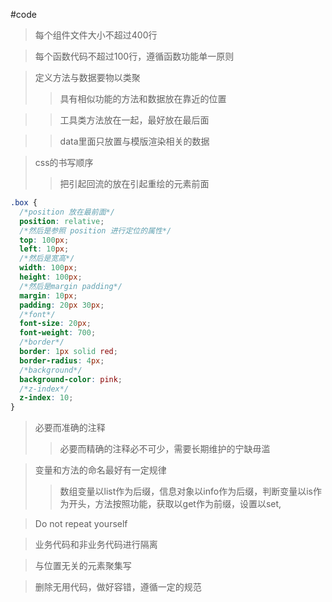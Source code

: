 #code
> 每个组件文件大小不超过400行

> 每个函数代码不超过100行，遵循函数功能单一原则

> 定义方法与数据要物以类聚
>> 具有相似功能的方法和数据放在靠近的位置

>> 工具类方法放在一起，最好放在最后面

>> data里面只放置与模版渲染相关的数据

> css的书写顺序
>> 把引起回流的放在引起重绘的元素前面

>> 
```css
.box {
  /*position 放在最前面*/
  position: relative;
  /*然后是参照 position 进行定位的属性*/
  top: 100px;
  left: 10px;
  /*然后是宽高*/
  width: 100px;
  height: 100px;
  /*然后是margin padding*/
  margin: 10px;
  padding: 20px 30px;
  /*font*/
  font-size: 20px;
  font-weight: 700;
  /*border*/
  border: 1px solid red;
  border-radius: 4px;
  /*background*/
  background-color: pink;
  /*z-index*/
  z-index: 10;
}

```

> 必要而准确的注释
>> 必要而精确的注释必不可少，需要长期维护的宁缺毋滥

> 变量和方法的命名最好有一定规律
>> 数组变量以list作为后缀，信息对象以info作为后缀，判断变量以is作为开头，方法按照功能，获取以get作为前缀，设置以set,

> Do not repeat yourself

> 业务代码和非业务代码进行隔离

> 与位置无关的元素聚集写

> 删除无用代码，做好容错，遵循一定的规范


